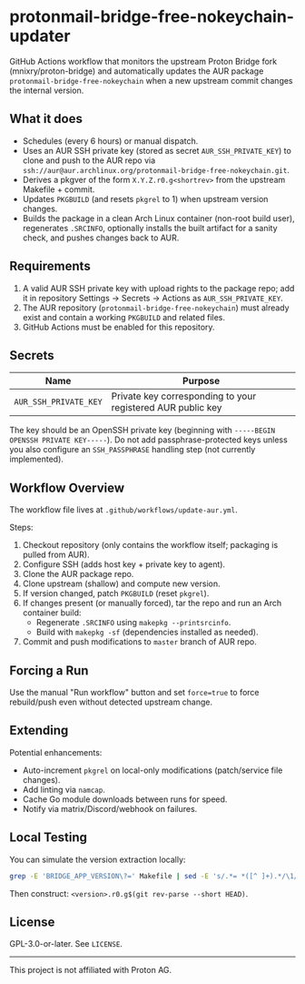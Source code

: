 # protonmail-bridge-free-nokeychain-updater

GitHub Actions workflow that monitors the upstream Proton Bridge fork (mnixry/proton-bridge) and automatically updates the AUR package `protonmail-bridge-free-nokeychain` when a new upstream commit changes the internal version.

## What it does
- Schedules (every 6 hours) or manual dispatch.
- Uses an AUR SSH private key (stored as secret `AUR_SSH_PRIVATE_KEY`) to clone and push to the AUR repo via `ssh://aur@aur.archlinux.org/protonmail-bridge-free-nokeychain.git`.
- Derives a pkgver of the form `X.Y.Z.r0.g<shortrev>` from the upstream Makefile + commit.
- Updates `PKGBUILD` (and resets `pkgrel` to 1) when upstream version changes.
- Builds the package in a clean Arch Linux container (non-root build user), regenerates `.SRCINFO`, optionally installs the built artifact for a sanity check, and pushes changes back to AUR.

## Requirements
1. A valid AUR SSH private key with upload rights to the package repo; add it in repository Settings -> Secrets -> Actions as `AUR_SSH_PRIVATE_KEY`.
2. The AUR repository (`protonmail-bridge-free-nokeychain`) must already exist and contain a working `PKGBUILD` and related files.
3. GitHub Actions must be enabled for this repository.

## Secrets
| Name | Purpose |
|------|---------|
| `AUR_SSH_PRIVATE_KEY` | Private key corresponding to your registered AUR public key |

The key should be an OpenSSH private key (beginning with `-----BEGIN OPENSSH PRIVATE KEY-----`). Do not add passphrase-protected keys unless you also configure an `SSH_PASSPHRASE` handling step (not currently implemented).

## Workflow Overview
The workflow file lives at `.github/workflows/update-aur.yml`.

Steps:
1. Checkout repository (only contains the workflow itself; packaging is pulled from AUR).
2. Configure SSH (adds host key + private key to agent).
3. Clone the AUR package repo.
4. Clone upstream (shallow) and compute new version.
5. If version changed, patch `PKGBUILD` (reset `pkgrel`).
6. If changes present (or manually forced), tar the repo and run an Arch container build:
   - Regenerate `.SRCINFO` using `makepkg --printsrcinfo`.
   - Build with `makepkg -sf` (dependencies installed as needed).
7. Commit and push modifications to `master` branch of AUR repo.

## Forcing a Run
Use the manual "Run workflow" button and set `force=true` to force rebuild/push even without detected upstream change.

## Extending
Potential enhancements:
- Auto-increment `pkgrel` on local-only modifications (patch/service file changes).
- Add linting via `namcap`.
- Cache Go module downloads between runs for speed.
- Notify via matrix/Discord/webhook on failures.

## Local Testing
You can simulate the version extraction locally:
```bash
grep -E 'BRIDGE_APP_VERSION\?=' Makefile | sed -E 's/.*= *([^ ]+).*/\1/'
```
Then construct: `<version>.r0.g$(git rev-parse --short HEAD)`.

## License
GPL-3.0-or-later. See `LICENSE`.

---
This project is not affiliated with Proton AG.
